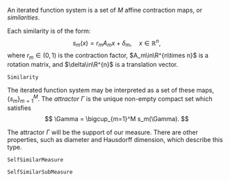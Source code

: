 An iterated function system is a set of $M$ affine contraction maps, or _similarities_.

Each similarity is of the form:
$$
s_m(x)=r_mA_mx + \delta_m,\quad x\in\mathbb{R}^n,
$$
where $r_m\in(0,1)$ is the contraction factor, $A_m\in\R^{n\times n}$ is a rotation matrix, and $\delta\in\R^{n}$ is a translation vector.

```@docs
Similarity
```

The iterated function system may be interpreted as a set of these maps, $\{s_m\}_{m=1}^M$. The _attractor_ $\Gamma$ is the unique non-empty compact set which satisfies
$$
\Gamma = \bigcup_{m=1}^M s_m(\Gamma).
$$

The attractor $\Gamma$ will be the support of our measure. There are other properties, such as diameter and Hausdorff dimension, which describe this type.

```@docs
SelfSimilarMeasure
```

```@docs
SelfSimilarSubMeasure
```